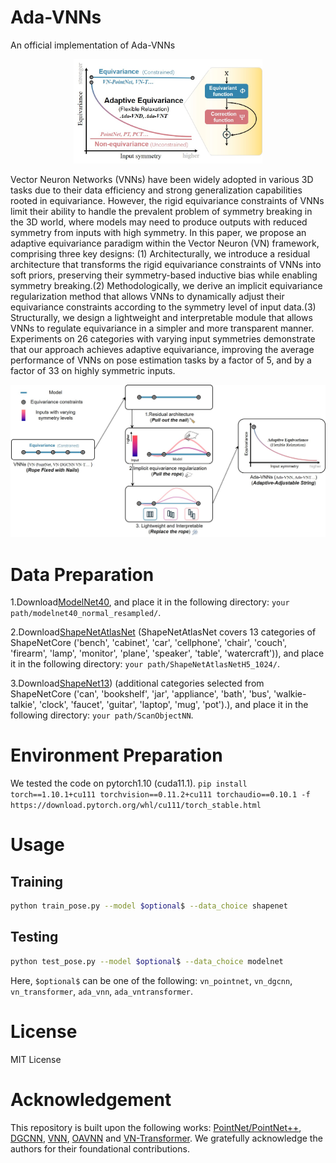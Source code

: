 # Ada-VNNs
An official implementation of Ada-VNNs

<div align="center">
  <img src="method1.jpg" alt="Ada-VNNs" width="60%">
</div>

Vector Neuron Networks (VNNs) have been widely adopted in various 3D tasks due to their data efficiency and strong generalization capabilities rooted in equivariance. However, the rigid equivariance constraints of VNNs limit their ability to handle the prevalent problem of symmetry breaking in the 3D world, where models may need to produce outputs with reduced symmetry from inputs with high symmetry. In this paper, we propose an adaptive equivariance paradigm within the Vector Neuron (VN) framework, comprising three key designs:
(1) Architecturally, we introduce a residual architecture that transforms the rigid equivariance constraints of VNNs into soft priors, preserving their symmetry-based inductive bias while enabling symmetry breaking.(2) Methodologically, we derive an implicit equivariance regularization method that allows VNNs to dynamically adjust their equivariance constraints according to the symmetry level of input data.(3) Structurally, we design a lightweight and interpretable module that allows VNNs to regulate equivariance in a simpler and more transparent manner. Experiments on 26 categories with varying input symmetries demonstrate that our approach achieves adaptive equivariance, improving the average performance of VNNs on pose estimation tasks by a factor of 5, and by a factor of 33 on highly symmetric inputs.

![Pipeline](method_zong.jpg)

# Data Preparation
1.Download[ModelNet40](https://shapenet.cs.stanford.edu/media/modelnet40_normal_resampled.zip), and place it in the following directory:  `your path/modelnet40_normal_resampled/`.

2.Download[ShapeNetAtlasNet](https://condor-datasets.s3.us-east-2.amazonaws.com/dataset/ShapeNetAtlasNetH5_1024.zip) (ShapeNetAtlasNet covers 13 categories of ShapeNetCore ('bench', 'cabinet', 'car', 'cellphone', 'chair', 'couch', 'firearm', 'lamp', 'monitor', 'plane', 'speaker', 'table', 'watercraft')), and place it in the following directory: `your path/ShapeNetAtlasNetH5_1024/`.

3.Download[ShapeNet13](https://drive.google.com/file/d/1HRciLTnFbTxKJiiqpvnw3bNC5rSeg-qp/view?usp=sharing)) (additional categories selected from ShapeNetCore ('can', 'bookshelf', 'jar', 'appliance', 'bath', 'bus', 'walkie-talkie', 'clock', 'faucet', 'guitar', 'laptop', 'mug', 'pot').), and place it in the following directory: `your path/ScanObjectNN`.

# Environment Preparation
We tested the code on pytorch1.10 (cuda11.1).
`pip install torch==1.10.1+cu111 torchvision==0.11.2+cu111 torchaudio==0.10.1 -f https://download.pytorch.org/whl/cu111/torch_stable.html`

# Usage
## Training
```bash
python train_pose.py --model $optional$ --data_choice shapenet
```
## Testing
```bash
python test_pose.py --model $optional$ --data_choice modelnet
```

Here, `$optional$` can be one of the following: `vn_pointnet`, `vn_dgcnn`, `vn_transformer`, `ada_vnn`, `ada_vntransformer`.
# License
MIT License


# Acknowledgement
This repository is built upon the following works:  [PointNet/PointNet++](https://github.com/yanx27/Pointnet_Pointnet2_pytorch), [DGCNN](https://github.com/WangYueFt/dgcnn), [VNN](https://github.com/FlyingGiraffe/vnn), [OAVNN](https://github.com/sidhikabalachandar/oavnn) and [VN-Transformer](https://github.com/lucidrains/VN-transformer). We gratefully acknowledge the authors for their foundational contributions.

